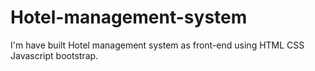 # Hotel-management-system
I'm have built Hotel management system as front-end using HTML CSS Javascript bootstrap.
